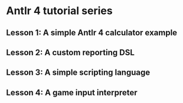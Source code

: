 # Antlr 4 tutorial series

## Lesson 1: A simple Antlr 4 calculator example

## Lesson 2: A custom reporting DSL

## Lesson 3: A simple scripting language

## Lesson 4: A game input interpreter
